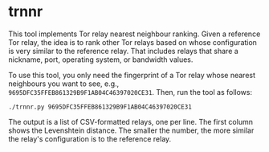# trnnr

This tool implements Tor relay nearest neighbour ranking.  Given a reference Tor
relay, the idea is to rank other Tor relays based on whose configuration is very
similar to the reference relay.  That includes relays that share a nickname,
port, operating system, or bandwidth values.

To use this tool, you only need the fingerprint of a Tor relay whose nearest
neighbours you want to see, e.g., `9695DFC35FFEB861329B9F1AB04C46397020CE31`.
Then, run the tool as follows:

    ./trnnr.py 9695DFC35FFEB861329B9F1AB04C46397020CE31

The output is a list of CSV-formatted relays, one per line.  The first column
shows the Levenshtein distance.  The smaller the number, the more similar the
relay's configuration is to the reference relay.
